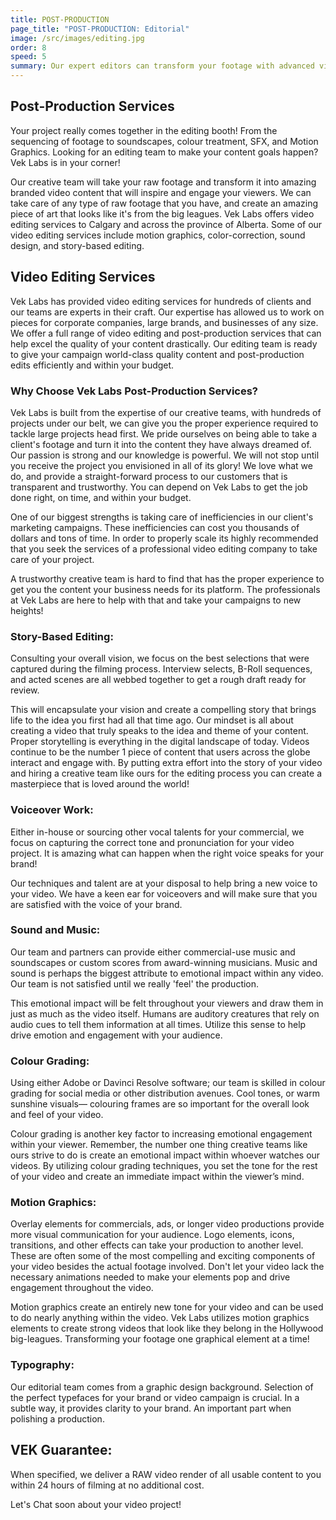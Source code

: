 ```yaml
---
title: POST-PRODUCTION
page_title: "POST-PRODUCTION: Editorial"
image: /src/images/editing.jpg
order: 8
speed: 5
summary: Our expert editors can transform your footage with advanced video finishing, sound editing, and motion graphics techniques. This is where the magic happens, and allows us to create a breathtaking experience that our directors and writers intended.
---
```


## Post-Production Services

Your project really comes together in the editing booth! From the sequencing of footage to soundscapes, colour treatment, SFX, and Motion Graphics. Looking for an editing team to make your content goals happen? Vek Labs is in your corner!

Our creative team will take your raw footage and transform it into amazing branded video content that will inspire and engage your viewers. We can take care of any type of raw footage that you have, and create an amazing piece of art that looks like it's from the big leagues. Vek Labs offers video editing services to Calgary and across the province of Alberta. Some of our video editing services include motion graphics, color-correction, sound design, and story-based editing.

## Video Editing Services

Vek Labs has provided video editing services for hundreds of clients and our teams are experts in their craft. Our expertise has allowed us to work on pieces for corporate companies, large brands, and businesses of any size. We offer a full range of video editing and post-production services that can help excel the quality of your content drastically. Our editing team is ready to give your campaign world-class quality content and post-production edits efficiently and within your budget.

### Why Choose Vek Labs Post-Production Services?

Vek Labs is built from the expertise of our creative teams, with hundreds of projects under our belt, we can give you the proper experience required to tackle large projects head first. We pride ourselves on being able to take a client's footage and turn it into the content they have always dreamed of. Our passion is strong and our knowledge is powerful. We will not stop until you receive the project you envisioned in all of its glory! We love what we do, and provide a straight-forward process to our customers that is transparent and trustworthy. You can depend on Vek Labs to get the job done right, on time, and within your budget.

One of our biggest strengths is taking care of inefficiencies in our client's marketing campaigns. These inefficiencies can cost you thousands of dollars and tons of time. In order to properly scale its highly recommended that you seek the services of a professional video editing company to take care of your project.

A trustworthy creative team is hard to find that has the proper experience to get you the content your business needs for its platform. The professionals at Vek Labs are here to help with that and take your campaigns to new heights!

### Story-Based Editing:

Consulting your overall vision, we focus on the best selections that were captured during the filming process. Interview selects, B-Roll sequences, and acted scenes are all webbed together to get a rough draft ready for review.

This will encapsulate your vision and create a compelling story that brings life to the idea you first had all that time ago. Our mindset is all about creating a video that truly speaks to the idea and theme of your content. Proper storytelling is everything in the digital landscape of today. Videos continue to be the number 1 piece of content that users across the globe interact and engage with. By putting extra effort into the story of your video and hiring a creative team like ours for the editing process you can create a masterpiece that is loved around the world!

### Voiceover Work:

Either in-house or sourcing other vocal talents for your commercial, we focus on capturing the correct tone and pronunciation for your video project. It is amazing what can happen when the right voice speaks for your brand!

Our techniques and talent are at your disposal to help bring a new voice to your video. We have a keen ear for voiceovers and will make sure that you are satisfied with the voice of your brand.

### Sound and Music:

Our team and partners can provide either commercial-use music and soundscapes or custom scores from award-winning musicians. Music and sound is perhaps the biggest attribute to emotional impact within any video. Our team is not satisfied until we really 'feel' the production.

This emotional impact will be felt throughout your viewers and draw them in just as much as the video itself. Humans are auditory creatures that rely on audio cues to tell them information at all times. Utilize this sense to help drive emotion and engagement with your audience.

### Colour Grading:

Using either Adobe or Davinci Resolve software; our team is skilled in colour grading for social media or other distribution avenues. Cool tones, or warm sunshine visuals— colouring frames are so important for the overall look and feel of your video.

Colour grading is another key factor to increasing emotional engagement within your viewer. Remember, the number one thing creative teams like ours strive to do is create an emotional impact within whoever watches our videos. By utilizing colour grading techniques, you set the tone for the rest of your video and create an immediate impact within the viewer’s mind.

### Motion Graphics:

Overlay elements for commercials, ads, or longer video productions provide more visual communication for your audience. Logo elements, icons, transitions, and other effects can take your production to another level. These are often some of the most compelling and exciting components of your video besides the actual footage involved. Don't let your video lack the necessary animations needed to make your elements pop and drive engagement throughout the video.

Motion graphics create an entirely new tone for your video and can be used to do nearly anything within the video. Vek Labs utilizes motion graphics elements to create strong videos that look like they belong in the Hollywood big-leagues. Transforming your footage one graphical element at a time!

### Typography:

Our editorial team comes from a graphic design background. Selection of the perfect typefaces for your brand or video campaign is crucial. In a subtle way, it provides clarity to your brand. An important part when polishing a production.

## VEK Guarantee:

When specified, we deliver a RAW video render of all usable content to you within 24 hours of filming at no additional cost.

Let's Chat soon about your video project!
